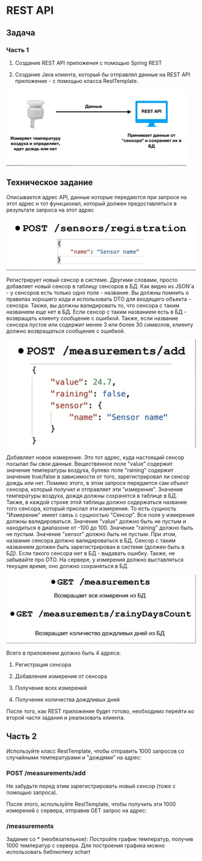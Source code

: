 # REST API
## Задача
### Часть 1

1) Создание REST API приложения с помощью Spring REST 

2) Создание Java клиента, который бы отправлял данные на
REST API приложение - с помощью класса RestTemplate.

![Эмблема Git](jpg/rest1.jpg)

## Техническое задание
Описывается адрес API, данные которые передаются при запросе на
этот адрес и тот функционал, который должен предоставляться в
результате запроса на этот адрес

![Эмблема Git](jpg/rest2.jpg)

Регистрирует новый сенсор в системе. Другими словами, просто добавляет новый
сенсор в таблицу сенсоров в БД. Как видно из JSON'а - у сенсоров есть только одно
поле - название.
Вы должны помнить о правилах хорошего кода и использовать DTO для входящего
объекта - сенсора.
Также, вы должны валидировать то, что сенсора с таким названием еще нет в БД. Если сенсор с таким названием есть в БД - возвращать
клиенту сообщение с ошибкой.
Также, если название сенсора пустое или содержит менее 3 или более 30 символов, 
клиенту должно возвращаться сообщение с ошибкой.

![Эмблема Git](jpg/rest3.jpg)

Добавляет новое измерение. Это тот адрес, куда настоящий сенсор посылал бы свои данные. 
Вещественное поле "value" содержит значение температуры воздуха, булево поле "raining" содержит
значение true/false в зависимости от того, зарегистрировал ли сенсор дождь или нет. Помимо этого, в
этом запросе передается сам объект сенсора, который получил и отправляет эти "измерения".
Значения температуры воздуха, дождя должны сохранятся в таблице в БД. Также, в каждой строке этой
таблицы должно содержаться название того сенсора, который прислал эти измерения. То есть
сущность "Измерение" имеет связь с сущностью "Сенсор".
Все поля у измерения должны валидироваться.
Значение "value" должно быть не пустым и находиться в диапазоне от -100 до 100.
Значение "raining" должно быть не пустым.
Значение "sensor" должно быть не пустым. При этом, название сенсора должно валидироваться в БД. 
Сенсор с таким названием должен быть зарегистрирован в системе (должен быть в БД).
Если такого сенсора нет в БД - выдавать ошибку. Также, не забывайте про DTO.
На сервере, у измерения должно выставляться текущее время, оно должно сохраняться в БД.

![Эмблема Git](jpg/rest4.jpg)

Всего в приложении должно быть 4 адреса:
1) Регистрация сенсора

2) Добавление измерения от сенсора

3) Получение всех измерений

4) Получение количества дождливых дней

После того, как REST приложение будет готово, необходимо
перейти ко второй части задания и реализовать клиента.

## Часть 2
Используйте класс RestTemplate, чтобы отправить 1000 запросов со
случайными температурами и "дождями" на адрес:

### POST /measurements/add

Не забудьте перед этим зарегистрировать новый сенсор (тоже с
помощью запроса).

После этого, используйте RestTemplate, чтобы получить эти 1000 
измерений с сервера, отправив GET запрос на адрес:

### /measurements

Задание со * (необязательное):
Постройте график температур, получив 1000 температур с сервера.
Для построения графика можно использовать библиотеку xchart
